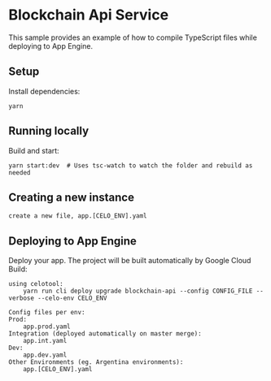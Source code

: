 # Blockchain Api Service

This sample provides an example of how to compile TypeScript files while
deploying to App Engine.

## Setup

Install dependencies:

    yarn

## Running locally

Build and start:

    yarn start:dev  # Uses tsc-watch to watch the folder and rebuild as needed

## Creating a new instance

    create a new file, app.[CELO_ENV].yaml

## Deploying to App Engine

Deploy your app. The project will be built automatically by Google Cloud Build:

    using celotool:
        yarn run cli deploy upgrade blockchain-api --config CONFIG_FILE --verbose --celo-env CELO_ENV

    Config files per env:
    Prod:
    	app.prod.yaml
    Integration (deployed automatically on master merge):
    	app.int.yaml
    Dev:
    	app.dev.yaml
    Other Environments (eg. Argentina environments):
        app.[CELO_ENV].yaml
